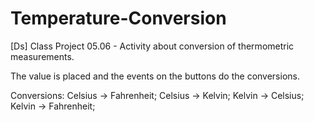# Temperature-Conversion
[Ds] Class Project 05.06 - Activity about conversion of thermometric measurements.

The value is placed and the events on the buttons do the conversions.

Conversions: 
Celsius -> Fahrenheit; Celsius -> Kelvin; Kelvin -> Celsius; Kelvin -> Fahrenheit;
